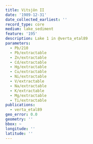 ```yaml
---
title: Vitsjön II
date: '1989-12-31'
date_collected_earliest: ''
record_type: core
medium: lake_sediment
feature: '195'
description: Lake 1 in @verta_etal89
parameters:
  - Pb/210
  - Pb/extractable
  - Zn/extractable
  - Cd/extractable
  - Hg/extractable
  - Cu/extractable
  - Ni/extractable
  - V/extractable
  - Na/extractable
  - K/extractable
  - Mg/extractable
  - Ti/extractable
publications:
  - verta_etal89
geo_error: 0.0
geometry: ''
bbox: ~
longitude: ''
latitude: ''
---
```

